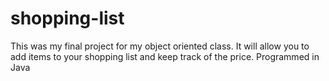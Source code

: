 # shopping-list
This was my final project for my object oriented class. It will allow you to add items to your shopping list and keep track of the price. Programmed in Java

